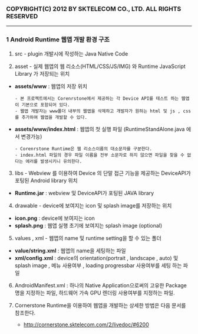 ### COPYRIGHT(C) 2012 BY SKTELECOM CO., LTD. ALL RIGHTS RESERVED ###

----------

### 1 Android Runtime 웹앱 개발 환경 구조 

1) src - plugin 개발시에 작성하는 Java Native Code

2) asset - 실제 웹앱의 웹 리소스(HTML/CSS/JS/IMG) 와 Runtime JavaScript Library 가 저장되는 위치 
	
-	**assets/www** : 웹앱의 저장 위치 

		- 본 프로젝트에서는 Corenrstone에서 제공하는 각 Device API를 테스트 하는 웹앱이 기본으로 포함되어 있다. 
		- 웹앱 개발자는 www폴더 내부의 웹앱을 삭제하고 개발자가 원하는 html 및 js , css 를 추가하여 웹앱을 개발할 수 있다. 

-	**assets/www/index.html** : 웹앱의 첫 실행 파일 (RuntimeStandAlone.java 에서 변경가능) 

		- Corenrstone Runtime은 웹 리소스이름의 대소문자를 구분한다.
		- index.html 파일의 경우 파일 이름을 전부 소문자로 하지 않으면 파일을 찾을 수 없다는 에러를 발생시키니 유의한다. 

3) libs - Webview 를 이용하여 Device 의 단말 접근 기능을 제공하는 DeviceAPI가 포팅된 Android library 위치 

-	**Runtime.jar** : webview 및 DeviceAPI가 포팅된 JAVA library

4) drawable - device에 보여지는 icon 및 splash image를 저장하는 위치 

-	**icon.png** : device에 보여지는 icon
-	**splash.png** : 웹앱 실행 초기에 보여지는 splash image (optional) 

5) values , xml - 웹앱의 name 및 runtime setting을 할 수 있는 폴더 

-	**value/string.xml** : 웹앱의 name을 세팅하는 파일 
-	**xml/config.xml** : device의 orientation(portrait , landscape , auto) 및 splash image , 메뉴 사용여부 , loading progressbar 사용여부를 세팅 하는 파일 

6) AndroidManifest.xml : 하나의 Native Application으로써의 고유한 Package 명을 지정하는 파일, 하드웨어 가속 GPU 렌더링 사용여부를 지정하는 파일.


7) Cornerstone Runtime을 이용하여 웹앱을 개발하는 상세한 방법은 다음 문서를 참조한다. 

	- http://cornerstone.sktelecom.com/2/livedoc/#6200